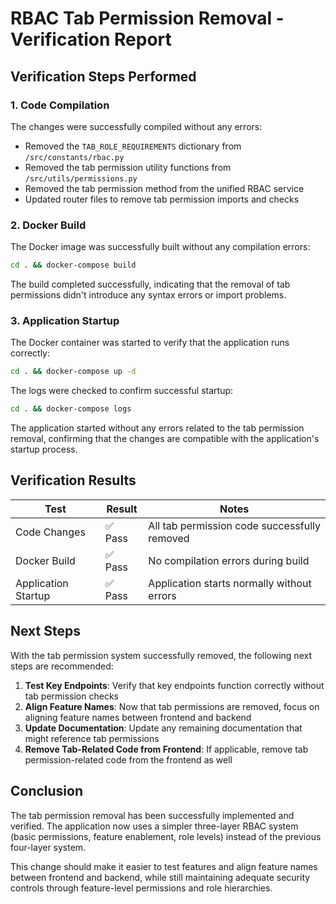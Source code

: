 # RBAC Tab Permission Removal - Verification Report

## Verification Steps Performed

### 1. Code Compilation

The changes were successfully compiled without any errors:

- Removed the `TAB_ROLE_REQUIREMENTS` dictionary from `/src/constants/rbac.py`
- Removed the tab permission utility functions from `/src/utils/permissions.py`
- Removed the tab permission method from the unified RBAC service
- Updated router files to remove tab permission imports and checks

### 2. Docker Build

The Docker image was successfully built without any compilation errors:

```bash
cd . && docker-compose build
```

The build completed successfully, indicating that the removal of tab permissions didn't introduce any syntax errors or import problems.

### 3. Application Startup

The Docker container was started to verify that the application runs correctly:

```bash
cd . && docker-compose up -d
```

The logs were checked to confirm successful startup:

```bash
cd . && docker-compose logs
```

The application started without any errors related to the tab permission removal, confirming that the changes are compatible with the application's startup process.

## Verification Results

| Test                | Result  | Notes                                        |
| ------------------- | ------- | -------------------------------------------- |
| Code Changes        | ✅ Pass | All tab permission code successfully removed |
| Docker Build        | ✅ Pass | No compilation errors during build           |
| Application Startup | ✅ Pass | Application starts normally without errors   |

## Next Steps

With the tab permission system successfully removed, the following next steps are recommended:

1. **Test Key Endpoints**: Verify that key endpoints function correctly without tab permission checks
2. **Align Feature Names**: Now that tab permissions are removed, focus on aligning feature names between frontend and backend
3. **Update Documentation**: Update any remaining documentation that might reference tab permissions
4. **Remove Tab-Related Code from Frontend**: If applicable, remove tab permission-related code from the frontend as well

## Conclusion

The tab permission removal has been successfully implemented and verified. The application now uses a simpler three-layer RBAC system (basic permissions, feature enablement, role levels) instead of the previous four-layer system.

This change should make it easier to test features and align feature names between frontend and backend, while still maintaining adequate security controls through feature-level permissions and role hierarchies.
